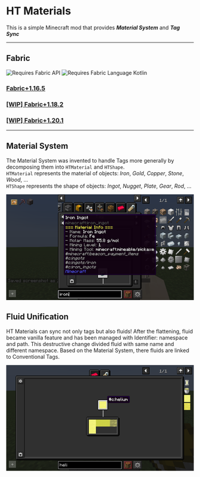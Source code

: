 # HT Materials

This is a simple Minecraft mod that provides _**Material System**_ and _**Tag Sync**_

---

## Fabric

![Requires Fabric API](https://i.imgur.com/Ol1Tcf8.png)
![Requires Fabric Language Kotlin](https://i.imgur.com/c1DH9VL.png)

### [Fabric+1.16.5](https://github.com/Robustum/HT-Materials)

### [[WIP] Fabric+1.18.2](https://github.com/Hiiragi283/HT-Materials/tree/fabric_1182)

### [[WIP] Fabric+1.20.1](https://github.com/Hiiragi283/HT-Materials/tree/fabric_1201)

---

## Material System

The Material System was invented to handle Tags more generally by decomposing them into `HTMaterial` and `HTShape`.  
`HTMaterial` represents the material of objects: _Iron_, _Gold_, _Copper_, _Stone_, _Wood_, ...  
`HTShape` represents the shape of objects: _Ingot_, _Nugget_, _Plate_, _Gear_, _Rod_, ...

![Material System](https://github.com/Hiiragi283/HT-Materials/blob/main/images/material_system.png?raw=true)

## Fluid Unification

HT Materials can sync not only tags but also fluids! After the flattening, fluid became vanilla feature and has been
managed with Identifier: namespace and path. This destructive change divided fluid with same name and different
namespace. Based on the Material System, there fluids are linked to Conventional Tags.

![Fluid Unification](https://github.com/Hiiragi283/HT-Materials/blob/main/images/fluid_unification.png?raw=true)